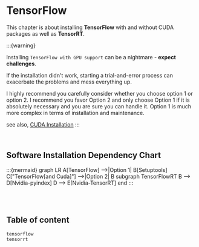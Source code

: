 # TensorFlow

This chapter is about installing **TensorFlow** with and without CUDA packages as well as **TensorRT**.

:::{warning}

Installing `TensorFlow with GPU support` can be a nightmare - **expect challenges**. 

If the installation didn't work, starting a trial-and-error process can exacerbate the problems and mess everything up.

I highly recommend you carefully consider whether you choose option 1 or option 2. I recommend you favor Option 2 and only choose Option 1 if it is absolutely necessary and you are sure you can handle it. Option 1 is much more complex in terms of installation and maintenance.


see also, [CUDA Installation](http://localhost:63342/mydocs/docs/build/html/nvidia/cuda_linux/cuda_linux.html)
:::

<br>

## Software Installation Dependency Chart

:::{mermaid}
graph LR
    A[TensorFlow] -->|Option 1| B[Setuptools]
    C["TensorFlow[and Cuda]"] -->|Option 2| B
    subgraph TensorFlowRT
        B --> D[Nvidia-pyindex]
        D --> E[Nvidia-TensorRT]
    end
:::

<br>
<br>


## Table of content
```{toctree}
tensorflow
tensorrt
```